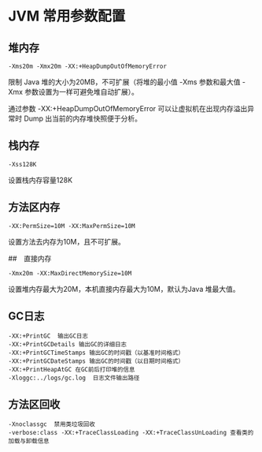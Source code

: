 # JVM 常用参数配置

## 堆内存
```
-Xms20m -Xmx20m -XX:+HeapDumpOutOfMemoryError
```

限制 Java 堆的大小为20MB，不可扩展（将堆的最小值 -Xms 参数和最大值 -Xmx 参数设置为一样可避免堆自动扩展）。

通过参数 -XX:+HeapDumpOutOfMemoryError 可以让虚拟机在出现内存溢出异常时 Dump 出当前的内存堆快照便于分析。

## 栈内存
```
-Xss128K
```

设置栈内存容量128K

## 方法区内存

```
-XX:PermSize=10M -XX:MaxPermSize=10M
```

设置方法去内存为10M，且不可扩展。

##　直接内存

```
-Xmx20m -XX:MaxDirectMemorySize=10M
```
设置堆内存最大为20M，本机直接内存最大为10M，默认为Java 堆最大值。

## GC日志

```
-XX:+PrintGC  输出GC日志
-XX:+PrintGCDetails 输出GC的详细日志
-XX:+PrintGCTimeStamps 输出GC的时间戳（以基准时间格式）
-XX:+PrintGCDateStamps 输出GC的时间戳（以日期时间格式）
-XX:+PrintHeapAtGC 在GC前后打印堆的信息
-Xloggc:../logs/gc.log  日志文件输出路径
```

## 方法区回收
```
-Xnoclassgc  禁用类垃圾回收
-verbose:class -XX:+TraceClassLoading -XX:+TraceClassUnLoading 查看类的加载与卸载信息

```